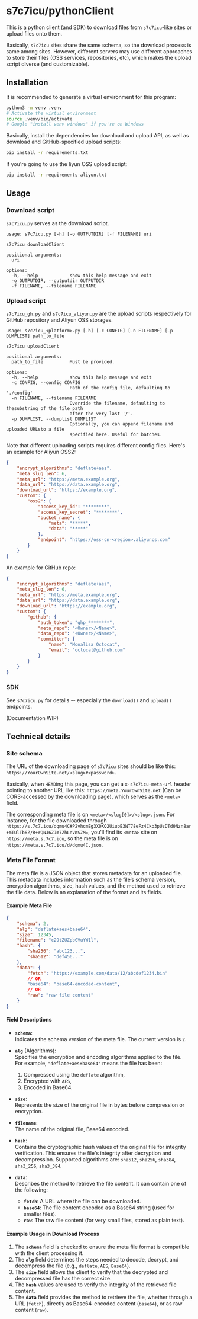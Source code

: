 # s7c7icu/pythonClient

This is a python client (and SDK) to download files from `s7c7icu`-like sites
or upload files onto them.

Basically, `s7c7icu` sites share the same schema, so the download process is
same among sites. However, different servers may use different approaches to
store their files (OSS services, repositories, etc), which makes the upload
script diverse (and customizable).

## Installation

It is recommended to generate a virtual environment for this program:
```bash
python3 -m venv .venv
# Activate the virtual environment
source .venv/bin/activate
# Google "install venv windows" if you're on Windows
```
Basically, install the dependencies for download and upload API, as well as
download and GitHub-specified upload scripts:
```bash
pip install -r requirements.txt
```
If you're going to use the liyun OSS upload script:
```bash
pip install -r requirements-aliyun.txt
```

## Usage

### Download script

`s7c7icu.py` serves as the download script.
```
usage: s7c7icu.py [-h] [-o OUTPUTDIR] [-f FILENAME] uri

s7c7icu downloadClient

positional arguments:
  uri

options:
  -h, --help            show this help message and exit
  -o OUTPUTDIR, --outputdir OUTPUTDIR
  -f FILENAME, --filename FILENAME
```

### Upload script

`s7c7icu_gh.py` and `s7c7icu_aliyun.py` are the upload scripts respectively
for GitHub repository and Aliyun OSS storages.
```
usage: s7c7icu_<platform>.py [-h] [-c CONFIG] [-n FILENAME] [-p DUMPLIST] path_to_file

s7c7icu uploadClient

positional arguments:
  path_to_file          Must be provided.

options:
  -h, --help            show this help message and exit
  -c CONFIG, --config CONFIG
                        Path of the config file, defaulting to './config'
  -n FILENAME, --filename FILENAME
                        Override the filename, defaulting to thesubstring of the file path
                        after the very last '/'.
  -p DUMPLIST, --dumplist DUMPLIST
                        Optionally, you can append filename and uploaded URLsto a file
                        specified here. Useful for batches.
```
Note that different uploading scripts requires different config files.
Here's an example for Aliyun OSS2:
```json
{
    "encrypt_algorithms": "deflate+aes",
    "meta_slug_len": 6,
    "meta_url": "https://meta.example.org",
    "data_url": "https://data.example.org",
    "download_url": "https://example.org",
    "custom": {
        "oss2": {
            "access_key_id": "********",
            "access_key_secret": "********",
            "bucket_name": {
                "meta": "*****",
                "data": "*****"
            },
            "endpoint": "https://oss-cn-<region>.aliyuncs.com"
        }
    }
}
```
An example for GitHub repo:
```json
{
    "encrypt_algorithms": "deflate+aes",
    "meta_slug_len": 6,
    "meta_url": "https://meta.example.org",
    "data_url": "https://data.example.org",
    "download_url": "https://example.org",
    "custom": {
        "github": {
        	"auth_token": "ghp_********",
        	"meta_repo": "<Owner>/<Name>",
        	"data_repo": "<Owner>/<Name>",
        	"committer": {
        		"name": "Monalisa Octocat",
        		"email": "octocat@github.com"
        	}
        }
    }
}
```

### SDK

See `s7c7icu.py` for details -- especially the `download()` and `upload()` endpoints.

(Documentation WIP)

## Technical details

### Site schema

The URL of the downloading page of `s7c7icu` sites should be like this:
`https://YourOwnSite.net/<slug>#<password>`.

Basically, when `HEAD`ing this page, you can get a `x-s7c7icu-meta-url` header pointing
to another URL like this: `https://meta.YourOwnSite.net` (Can be CORS-accessed by the
downloading page), which serves as the `<meta>` field.

The corresponding meta file is on `<meta>/<slug[0]>/<slug>.json`. For instance, for the
file downloaded through
`https://s.7c7.icu/dqmu4C#P2vhcmEg3X0KQ2UiubE3NT78eFz4Ckb3pUzDTd0Nzn8ar+mTUlTb6Z/R+rQNJ6ZJm7ZhLeVKSZM=`,
you'll find its `<meta>` site on `https://meta.s.7c7.icu`, so the meta file is on
`https://meta.s.7c7.icu/d/dqmu4C.json`.

### Meta File Format

The meta file is a JSON object that stores metadata for an uploaded file. This metadata includes information such as the file’s schema version, encryption algorithms, size, hash values, and the method used to retrieve the file data. Below is an explanation of the format and its fields.

#### Example Meta File

```json
{
    "schema": 2,
    "alg": "deflate+aes+base64",
    "size": 12345,
    "filename": "c29tZUZpbGVuYW1l",
    "hash": {
        "sha256": "abc123...",
        "sha512": "def456..."
    },
    "data": {
        "fetch": "https://example.com/data/12/abcdef1234.bin"
        // OR
        "base64": "base64-encoded-content",
        // OR
        "raw": "raw file content"
    }
}
```

#### Field Descriptions

- **`schema`**:  
  Indicates the schema version of the meta file. The current version is `2`.

- **`alg`** (Algorithms):  
  Specifies the encryption and encoding algorithms applied to the file.  
  For example, `"deflate+aes+base64"` means the file has been:
  1. Compressed using the `deflate` algorithm,
  2. Encrypted with `AES`,
  3. Encoded in Base64.

- **`size`**:  
  Represents the size of the original file in bytes before compression or encryption.

- **`filename`**:  
  The name of the original file, Base64 encoded.

- **`hash`**:  
  Contains the cryptographic hash values of the original file for
  integrity verification. This ensures the file's integrity after decryption and
  decompression.
  Supported algorithms are: `sha512`, `sha256`, `sha384`, `sha3_256`, `sha3_384`.

- **`data`**:  
  Describes the method to retrieve the file content. It can contain one of the following:
  - **`fetch`**: A URL where the file can be downloaded.
  - **`base64`**: The file content encoded as a Base64 string (used for smaller files).
  - **`raw`**: The raw file content (for very small files, stored as plain text).

#### Example Usage in Download Process

1. The **`schema`** field is checked to ensure the meta file format is compatible with the client processing it.
2. The **`alg`** field determines the steps needed to decode, decrypt, and decompress the file (e.g., `deflate`, `AES`, `Base64`).
3. The **`size`** field allows the client to verify that the decrypted and decompressed file has the correct size.
4. The **`hash`** values are used to verify the integrity of the retrieved file content.
5. The **`data`** field provides the method to retrieve the file, whether through a URL (`fetch`), directly as Base64-encoded content (`base64`), or as raw content (`raw`).

